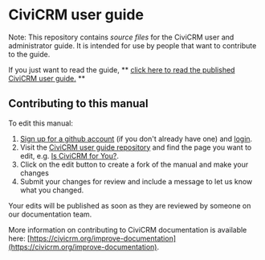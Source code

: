 # CiviCRM user guide

Note: This repository contains _source files_ for the CiviCRM user and administrator guide. It is intended for use by people that want to contribute to the guide.

If you just want to read the guide, ** [click here to read the published CiviCRM user guide.](http://gitbook.civicrm.org/) **

## Contributing to this manual

To edit this manual:

1. [Sign up for a github account](https://github.com/join) (if you don't already have one) and [login](https://github.com/login).
2. Visit the [CiviCRM user guide repository](https://github.com/civicrm/civicrm-user-guide) and find the page you want to edit, e.g. [Is CiviCRM for You?](https://github.com/civicrm/civicrm-user-guide/tree/getting-prepared/is-civicrm-for-you).
3. Click on the edit button to create a fork of the manual and make your changes
4. Submit your changes for review and include a message to let us know what you changed.

Your edits will be published as soon as they are reviewed by someone on our documentation team.

More information on contributing to CiviCRM documentation is available here: [https://civicrm.org/improve-documentation](https://civicrm.org/improve-documentation).

